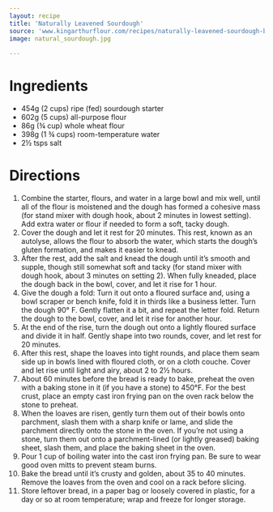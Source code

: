 ```yaml
---
layout: recipe
title: 'Naturally Leavened Sourdough'
source: 'www.kingarthurflour.com/recipes/naturally-leavened-sourdough-bread-recipe'
image: natural_sourdough.jpg
    
---
```


# Ingredients

- 454g (2 cups) ripe (fed) sourdough starter
- 602g (5 cups) all-purpose flour
- 86g (¾ cup) whole wheat flour 
- 398g (1 ¾ cups) room-temperature water
- 2½ tsps salt

# Directions 

1. Combine the starter, flours, and water in a large bowl and mix well, until all of the flour is moistened and the dough has formed a cohesive mass (for stand mixer with dough hook, about 2 minutes in lowest setting). Add extra water or flour if needed to form a soft, tacky dough.
2. Cover the dough and let it rest for 20 minutes. This rest, known as an autolyse, allows the flour to absorb the water, which starts the dough’s gluten formation, and makes it easier to knead.
3. After the rest, add the salt and knead the dough until it’s smooth and supple, though still somewhat soft and tacky (for stand mixer with dough hook, about 3 minutes on setting 2). When fully kneaded, place the dough back in the bowl, cover, and let it rise for 1 hour.
4. Give the dough a fold: Turn it out onto a floured surface and, using a bowl scraper or bench knife, fold it in thirds like a business letter. Turn the dough 90° F. Gently flatten it a bit, and repeat the letter fold. Return the dough to the bowl, cover, and let it rise for another hour.
5. At the end of the rise, turn the dough out onto a lightly floured surface and divide it in half. Gently shape into two rounds, cover, and let rest for 20 minutes.
6. After this rest, shape the loaves into tight rounds, and place them seam side up in bowls lined with floured cloth, or on a cloth couche. Cover and let rise until light and airy, about 2 to 2½ hours.
7. About 60 minutes before the bread is ready to bake, preheat the oven with a baking stone in it (if you have a stone) to 450°F. For the best crust, place an empty cast iron frying pan on the oven rack below the stone to preheat.
8. When the loaves are risen, gently turn them out of their bowls onto parchment, slash them with a sharp knife or lame, and slide the parchment directly onto the stone in the oven. If you’re not using a stone, turn them out onto a parchment-lined (or lightly greased) baking sheet, slash them, and place the baking sheet in the oven.
9. Pour 1 cup of boiling water into the cast iron frying pan. Be sure to wear good oven mitts to prevent steam burns.
10. Bake the bread until it’s crusty and golden, about 35 to 40 minutes. Remove the loaves from the oven and cool on a rack before slicing.
11. Store leftover bread, in a paper bag or loosely covered in plastic, for a day or so at room temperature; wrap and freeze for longer storage.
